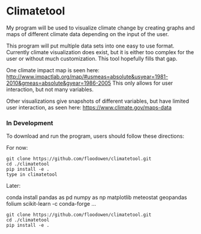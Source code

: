 # Climatetool
My program will be used to visualize climate change by creating graphs and maps of different climate data depending on the input of the user.

This program will put multiple data sets into one easy to use format. Currently climate visualization does exist, but it is either too complex for the user or without much customization. This tool hopefully fills that gap.

One climate impact map is seen here:
http://www.impactlab.org/map/#usmeas=absolute&usyear=1981-2010&gmeas=absolute&gyear=1986-2005
This only allows for user interaction, but not many variables.

Other visualizations give snapshots of different variables, but have limited user interaction, as seen here:
https://www.climate.gov/maps-data

### In Development

To download and run the program, users should follow these directions:

For now:

```
git clone https://github.com/floodowen/climatetool.git
cd ./climatetool
pip install -e .
type in climatetool
```

Later:

conda install pandas as pd numpy as np matplotlib meteostat geopandas folium scikit-learn -c conda-forge ...

```
git clone https://github.com/floodowen/climatetool.git
cd ./climatetool
pip install -e .
```
